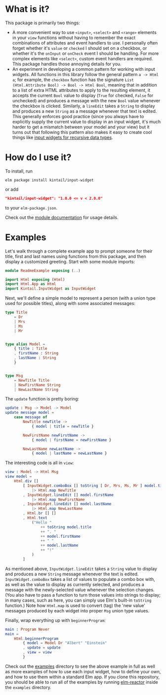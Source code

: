 # What is it?

This package is primarily two things:

  - A more convenient way to use `<input>`, `<select>` and `<range>` elements in
    your `view` functions without having to remember the exact combinations of
    attributes and event handlers to use. I personally often forget whether it's
    `value` or `checked` I should set on a checkbox, or whether it's the
    `onInput` or `onCheck` event I should be handling. For more complex elements
    like `<select>`, custom event handlers are required. This package handles
    those annoying details for you.
  - An experiment in developing a common pattern for working with input widgets.
    All functions in this library follow the general pattern `a -> Html a`; for
    example, the `checkbox` function has the signature
    `List (Html.Attribute Bool) -> Bool -> Html Bool`, meaning that in addition
    to a list of extra HTML attributes to apply to the resulting element, it
    accepts the current `Bool` value to display (`True` for checked, `False` for
    unchecked) and produces a message with the new `Bool` value whenever the
    checkbox is clicked. Similarly, a `lineEdit` takes a `String` to display and
    produces a new `String` as a message whenever that text is edited. This
    generally enforces good practice (since you always have to explicitly
    supply the current value to display in an input widget, it's much harder to
    get a mismatch between your model and your view) but it turns out that
    following this pattern also makes it easy to create cool things like
    [input widgets for recursive data types](https://github.com/kintail/input-widget/blob/1.0.6/examples/Recursive.elm).

# How do I use it?

To install, run

```
elm package install kintail/input-widget
```

or add

```json
"kintail/input-widget": "1.0.0 <= v < 2.0.0"
```

to your `elm-package.json`.

Check out the [module documentation](http://package.elm-lang.org/packages/kintail/input-widget/1.0.6/Kintail-InputWidget)
for usage details.

# Examples

Let's walk through a complete example app to prompt someone for their title,
first and last names using functions from this package, and then display a
customized greeting. Start with some module imports:

```elm
module ReadmeExample exposing (..)

import Html exposing (Html)
import Html.App as Html
import Kintail.InputWidget as InputWidget
```

Next, we'll define a simple model to represent a person (with a union type used
for possible titles), along with some associated messages:

```elm
type Title
    = Dr
    | Mrs
    | Ms
    | Mr


type alias Model =
    { title : Title
    , firstName : String
    , lastName : String
    }


type Msg
    = NewTitle Title
    | NewFirstName String
    | NewLastName String
```

The `update` function is pretty boring:

```elm
update : Msg -> Model -> Model
update message model =
    case message of
        NewTitle newTitle ->
            { model | title = newTitle }

        NewFirstName newFirstName ->
            { model | firstName = newFirstName }

        NewLastName newLastName ->
            { model | lastName = newLastName }
```

The interesting code is all in `view`:

```elm
view : Model -> Html Msg
view model =
    Html.div []
        [ InputWidget.comboBox [] toString [ Dr, Mrs, Ms, Mr ] model.title
            |> Html.map NewTitle
        , InputWidget.lineEdit [] model.firstName
            |> Html.map NewFirstName
        , InputWidget.lineEdit [] model.lastName
            |> Html.map NewLastName
        , Html.br [] []
        , Html.text
            ("Hello "
                ++ toString model.title
                ++ ". "
                ++ model.firstName
                ++ " "
                ++ model.lastName
                ++ "!"
            )
        ]
```

As mentioned above, `InputWidget.lineEdit` takes a `String` value to display and
produces a new `String` message whenever the text is edited.
`InputWidget.comboBox` takes a list of values to populate a combo box with, as
well as the value to display as currently selected, and produces a message with
the newly-selected value whenever the selection changes. (You also have to pass
a function to turn those values into strings to display; in many cases, such as
here, you can simply use Elm's built-in `toString` function.) Note how
`Html.map` is used to convert (tag) the 'new value' messages produced by each
widget into proper `Msg` union type values.

Finally, wrap everything up with `beginnerProgram`:

```elm
main : Program Never
main =
    Html.beginnerProgram
        { model = Model Dr "Albert" "Einstein"
        , update = update
        , view = view
        }
```

Check out the [examples](https://github.com/kintail/input-widget/tree/1.0.6/examples)
directory to see the above example in full as well as more examples of how to
use each input widget, how to define your own, and how to use them within a
standard Elm app. If you clone this repository, you should be able to run all of
the examples by running [elm-reactor](https://github.com/elm-lang/elm-reactor)
inside the `examples` directory.
